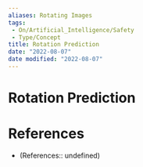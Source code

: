 ```yaml
---
aliases: Rotating Images
tags:
 - On/Artificial_Intelligence/Safety
 - Type/Concept
title: Rotation Prediction
date: "2022-08-07"
date modified: "2022-08-07"
---
```


# Rotation Prediction

# References
- (References:: undefined)
